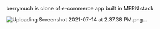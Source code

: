 berrymuch is clone of e-commerce app built in MERN stack

![Uploading Screenshot 2021-07-14 at 2.37.38 PM.png…]()
